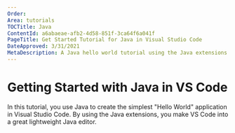 ```yaml
---
Order:
Area: tutorials
TOCTitle: Java
ContentId: a6abaeae-afb2-4d58-851f-3ca64f6a041f
PageTitle: Get Started Tutorial for Java in Visual Studio Code
DateApproved: 3/31/2021
MetaDescription: A Java hello world tutorial using the Java extensions in Visual Studio Code
---
```


# Getting Started with Java in VS Code

In this tutorial, you use Java to create the simplest "Hello World" application in Visual Studio Code. By using the Java extensions, you make VS Code into a great lightweight Java editor.
